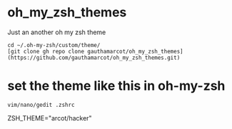 # oh_my_zsh_themes
Just an another oh my zsh theme


``` 
cd ~/.oh-my-zsh/custom/theme/
[git clone gh repo clone gauthamarcot/oh_my_zsh_themes](https://github.com/gauthamarcot/oh_my_zsh_themes.git)
```
# set the theme like this in oh-my-zsh
  ```
  vim/nano/gedit .zshrc
  ```
  ZSH_THEME="arcot/hacker"

